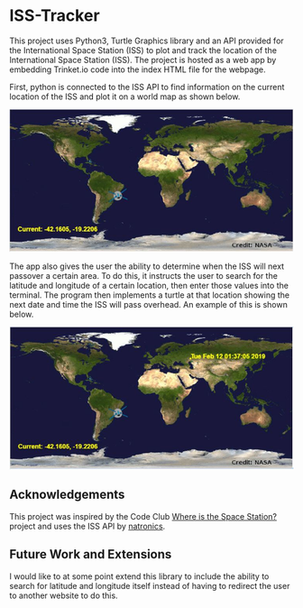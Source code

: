 # ISS-Tracker

This project uses Python3, Turtle Graphics library and an API provided for the International Space Station (ISS) to plot and track the location of the International Space Station (ISS).  The project is hosted as a web app by embedding Trinket.io code into the index HTML file for the webpage.

First, python is connected to the ISS API to find information on the current location of the ISS and plot it on a world map as shown below.

![screenshot](https://github.com/keeganosler/ISS-Tracker/blob/master/readme%20images/currentLocation.JPG)

The app also gives the user the ability to determine when the ISS will next passover a certain area. To do this, it instructs the user to search for the latitude and longitude of a certain location, then enter those values into the terminal.  The program then implements a turtle at that location showing the next date and time the ISS will pass overhead.  An example of this is shown below.

![screenshot](https://github.com/keeganosler/ISS-Tracker/blob/master/readme%20images/passover.JPG)


## Acknowledgements

This project was inspired by the Code Club [Where is the Space Station?](https://codeclubprojects.org/en-GB/python/iss/) project and uses the ISS API by [natronics](https://github.com/natronics).

## Future Work and Extensions

I would like to at some point extend this library to include the ability to search for latitude and longitude itself instead of having to redirect the user to another website to do this.
